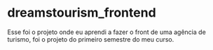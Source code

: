 # dreamstourism_frontend
Esse foi o projeto onde eu aprendi a fazer o front de uma agência de turismo, foi o projeto do primeiro semestre do meu curso.
